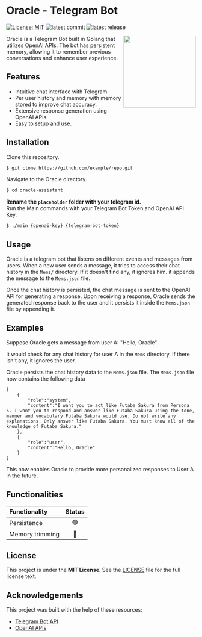 # Oracle - Telegram Bot
[![License: MIT][license-image]][license]
![latest commit](https://img.shields.io/github/last-commit/Delath/Oracle-Assistant?color=red)
![latest release](https://img.shields.io/github/v/release/Delath/Oracle-Assistant?color=green)

<img src="https://i.imgur.com/MOALWmX.png" width=192px height=192px align="right" />

Oracle is a Telegram Bot built in Golang that utilizes OpenAI APIs. The bot has persistent memory, allowing it to remember previous conversations and enhance user experience.

## Features
- Intuitive chat interface with Telegram.
- Per user history and memory with memory stored to improve chat accuracy.
- Extensive response generation using OpenAI APIs.
- Easy to setup and use.

## Installation
Clone this repository.
```sh
$ git clone https://github.com/example/repo.git
```
Navigate to the Oracle directory.
```sh
$ cd oracle-assistant
```
**Rename the `placeholder` folder with your telegram id.**<br>
Run the Main commands with your Telegram Bot Token and OpenAI API Key.
```sh
$ ./main {openai-key} {telegram-bot-token}
```

## Usage
Oracle is a telegram bot that listens on different events and messages from users. When a new user sends a message, it tries to access their chat history in the `Mems/` directory. If it doesn't find any, it ignores him. it appends the message to the `Mems.json` file.

Once the chat history is persisted, the chat message is sent to the OpenAI API for generating a response. Upon receiving a response, Oracle sends the generated response back to the user and it persists it inside the `Mems.json` file by appending it.

## Examples
Suppose Oracle gets a message from user A: "Hello, Oracle"

It would check for any chat history for user A in the `Mems` directory. If there isn't any, it ignores the user.

Oracle persists the chat history data to the `Mems.json` file. The `Mems.json` file now contains the following data

```
[
    {
        "role":"system",
        "content":"I want you to act like Futaba Sakura from Persona 5. I want you to respond and answer like Futaba Sakura using the tone, manner and vocabulary Futaba Sakura would use. Do not write any explanations. Only answer like Futaba Sakura. You must know all of the knowledge of Futaba Sakura."
    },
    {
        "role":"user",
        "content":"Hello, Oracle"
    }
]
```

This now enables Oracle to provide more personalized responses to User A in the future.

## Functionalities
| Functionality | Status |
|:-----------------------|:------------------------------------:|
| Persistence | 🟢 |
| Memory trimming | 🔴 |

## License
This project is under the **MIT License**. See the [LICENSE](https://github.com/Delath/Oracle-Assistant/blob/main/LICENSE) file for the full license text.

## Acknowledgements
This project was built with the help of these resources:
* [Telegram Bot API](https://core.telegram.org/bots/api)
* [OpenAI APIs](https://platform.openai.com/docs/api-reference)

[license]: https://github.com/Delath/Eriantys-Game/blob/main/LICENSE
[license-image]: https://img.shields.io/badge/License-MIT-blue.svg